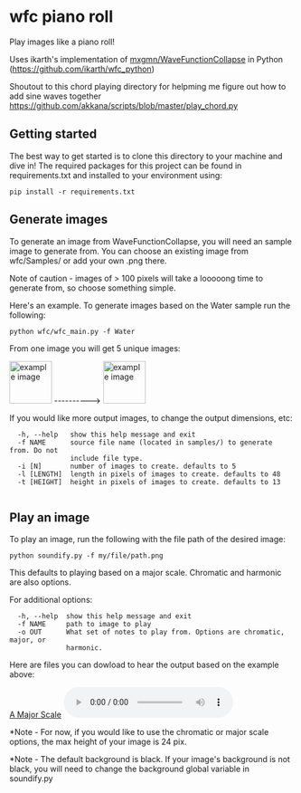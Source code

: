 # wfc piano roll

Play images like a piano roll!

Uses ikarth's implementation of [mxgmn/WaveFunctionCollapse](https://github.com/mxgmn/WaveFunctionCollapse) in Python (https://github.com/ikarth/wfc_python)

Shoutout to this chord playing directory for helpming me figure out how to add sine waves together https://github.com/akkana/scripts/blob/master/play_chord.py

## Getting started 

The best way to get started is to clone this directory to your machine and dive in! 
The required packages for this project can be found in requirements.txt and installed to your environment using: 

```pip install -r requirements.txt```

## Generate images

To generate an image from WaveFunctionCollapse, you will need an sample image to generate from. 
You can choose an existing image from wfc/Samples/ or add your own .png there. 

Note of caution - images of > 100 pixels will take a looooong time to generate from, so choose something simple.

Here's an example.
To generate images based on the Water sample run the following: 

``` python wfc/wfc_main.py -f Water ```

From one image you will get 5 unique images: 

<img src="https://raw.githubusercontent.com/bbaltaxe/player_piano/master/wfc/samples/Water.png" alt="example image" height="75"/> ---------->
<img src="https://raw.githubusercontent.com/bbaltaxe/player_piano/master/example.png" alt="example image" height="75"/>

If you would like more output images, to change the output dimensions, etc:
```optional arguments:
  -h, --help   show this help message and exit
  -f NAME      source file name (located in samples/) to generate from. Do not
               include file type.
  -i [N]       number of images to create. defaults to 5
  -l [LENGTH]  length in pixels of images to create. defaults to 48
  -t [HEIGHT]  height in pixels of images to create. defaults to 13
  
  ```

## Play an image

To play an image, run the following with the file path of the desired image:

```python soundify.py -f my/file/path.png```

This defaults to playing based on a major scale. Chromatic and harmonic are also options. 

For additional options: 
```optional arguments:
  -h, --help  show this help message and exit
  -f NAME     path to image to play
  -o OUT      What set of notes to play from. Options are chromatic, major, or
              harmonic.
 ```
 
 Here are files you can dowload to hear the output based on the example above: 
 
 [A Major Scale](https://github.com/bbaltaxe/wfc-piano-roll/blob/master/exmaj.m4a?raw=true)
 <audio src="https://github.com/bbaltaxe/wfc-piano-roll/blob/master/exmaj.m4a?raw=true" controls preload></audio>

*Note - For now, if you would like to use the chromatic or major scale options, the max height of your image is 24 pix.

*Note - The default background is black. If your image's background is not black, you will need to change the background global variable in soundify.py
